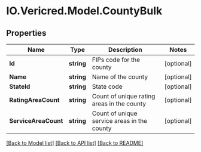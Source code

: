 # IO.Vericred.Model.CountyBulk
## Properties

Name | Type | Description | Notes
------------ | ------------- | ------------- | -------------
**Id** | **string** | FIPs code for the county | [optional] 
**Name** | **string** | Name of the county | [optional] 
**StateId** | **string** | State code | [optional] 
**RatingAreaCount** | **string** | Count of unique rating areas in the county | [optional] 
**ServiceAreaCount** | **string** | Count of unique service areas in the county | [optional] 

[[Back to Model list]](../README.md#documentation-for-models) [[Back to API list]](../README.md#documentation-for-api-endpoints) [[Back to README]](../README.md)

